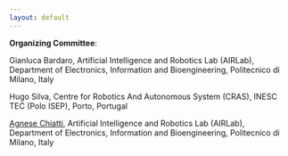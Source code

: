 ```yaml
---
layout: default
---
```


**Organizing Committee**:

Gianluca Bardaro, Artificial Intelligence and Robotics Lab (AIRLab), Department of Electronics, Information and Bioengineering, Politecnico di Milano, Italy

Hugo Silva, Centre for Robotics And Autonomous System (CRAS), INESC TEC (Polo ISEP), Porto, Portugal

[Agnese Chiatti](https://achiatti.github.io), Artificial Intelligence and Robotics Lab (AIRLab), Department of Electronics, Information and Bioengineering, Politecnico di Milano, Italy
 
